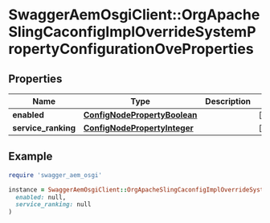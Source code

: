 # SwaggerAemOsgiClient::OrgApacheSlingCaconfigImplOverrideSystemPropertyConfigurationOveProperties

## Properties

| Name | Type | Description | Notes |
| ---- | ---- | ----------- | ----- |
| **enabled** | [**ConfigNodePropertyBoolean**](ConfigNodePropertyBoolean.md) |  | [optional] |
| **service_ranking** | [**ConfigNodePropertyInteger**](ConfigNodePropertyInteger.md) |  | [optional] |

## Example

```ruby
require 'swagger_aem_osgi'

instance = SwaggerAemOsgiClient::OrgApacheSlingCaconfigImplOverrideSystemPropertyConfigurationOveProperties.new(
  enabled: null,
  service_ranking: null
)
```

